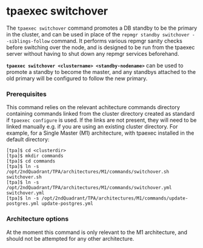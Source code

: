 tpaexec switchover
=================

The ``tpaexec switchover`` command promotes a DB standby to be the primary in the cluster, and can be used in place of the `repmgr standby switchover --siblings-follow` command.
It performs various repmgr sanity checks before switching over the node, and is designed to be run from the tpaexec server without having to shut down any repmgr services beforehand. 

**`tpaexec switchover <clustername> <standby-nodename>`** can be used to promote a standby to become the master, and any standbys attached to the old primary will be configured to follow the new primary. 

### Prerequisites

This command relies on the relevant achitecture commands directory containing commands linked from the cluster directory created as standard if `tpaexec configure` is used. If the links are not present, they will need to be linked manually e.g. if you are using an existing cluster directory. For example, for a Single Master (M1) architecture, with tpaexec installed in the default directory:

```
[tpa]$ cd <clusterdir>
[tpa]$ mkdir commands
[tpa]$ cd commands
[tpa]$ ln -s /opt/2ndQuadrant/TPA/architectures/M1/commands/switchover.sh switchover.sh
[tpa]$ ln -s /opt/2ndQuadrant/TPA/architectures/M1/commands/switchover.yml switchover.yml
[tpa]$ ln -s /opt/2ndQuadrant/TPA/architectures/M1/commands/update-postgres.yml update-postgres.yml
```

### Architecture options

At the moment this command is only relevant to the M1 architecture, and should not be attempted for any other architecture. 

